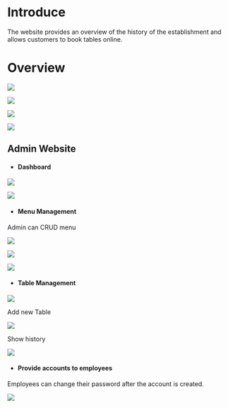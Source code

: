 # Introduce
The website provides an overview of the history of the establishment and allows customers to book tables online.

# Overview

![](./src/Assets/readMeImg/img1.PNG)



![](./src/Assets/readMeImg/img2.PNG)



![](./src/Assets/readMeImg/img3.PNG)




![](./src/Assets/readMeImg/img4.PNG)
## Admin Website

- #### Dashboard 

![](./src/Assets/readMeImg/img10.png)


![](./src/Assets/readMeImg/img11.png)


- #### Menu Management 
Admin can CRUD menu

![](./src/Assets/readMeImg/img12.png)


![](./src/Assets/readMeImg/img13.png)


![](./src/Assets/readMeImg/img5.png)

- #### Table Management 

![](./src/Assets/readMeImg/img6.png)

Add new Table

![](./src/Assets/readMeImg/img7.png)

Show history

![](./src/Assets/readMeImg/img8.png)

- #### Provide accounts to employees

Employees can change their password after the account is created.

![](./src/Assets/readMeImg/img9.png)

    